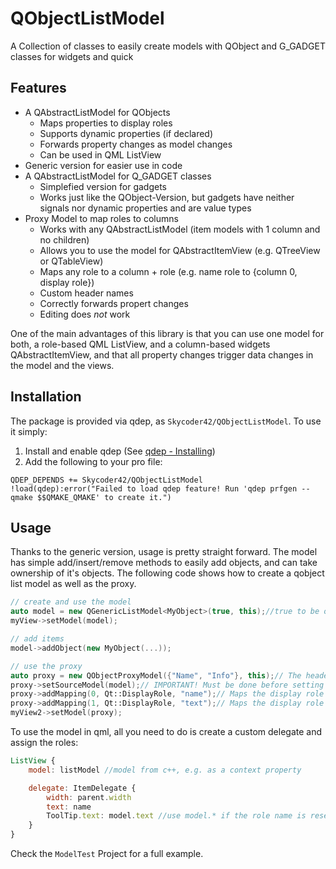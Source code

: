 # QObjectListModel
A Collection of classes to easily create models with QObject and G_GADGET classes for widgets and quick

## Features
- A QAbstractListModel for QObjects
	- Maps properties to display roles
	- Supports dynamic properties (if declared)
	- Forwards property changes as model changes
	- Can be used in QML ListView
- Generic version for easier use in code
- A QAbstractListModel for Q_GADGET classes
	- Simplefied version for gadgets
	- Works just like the QObject-Version, but gadgets have neither signals nor dynamic properties and are value types
- Proxy Model to map roles to columns
	- Works with any QAbstractListModel (item models with 1 column and no children)
	- Allows you to use the model for QAbstractItemView (e.g. QTreeView or QTableView)
	- Maps any role to a column + role (e.g. name role to {column 0, display role})
	- Custom header names
	- Correctly forwards propert changes
	- Editing does *not* work

One of the main advantages of this library is that you can use one model for both, a role-based QML ListView, and a column-based widgets QAbstractItemView, and that all property changes trigger data changes in the model and the views.

## Installation
The package is provided via qdep, as `Skycoder42/QObjectListModel`. To use it simply:

1. Install and enable qdep (See [qdep - Installing](https://github.com/Skycoder42/qdep#installation))
2. Add the following to your pro file:
```qmake
QDEP_DEPENDS += Skycoder42/QObjectListModel
!load(qdep):error("Failed to load qdep feature! Run 'qdep prfgen --qmake $$QMAKE_QMAKE' to create it.")
```

## Usage
Thanks to the generic version, usage is pretty straight forward. The model has simple add/insert/remove methods to easily add objects, and can take ownership of it's objects. The following code shows how to create a qobject list model as well as the proxy.
```cpp
// create and use the model
auto model = new QGenericListModel<MyObject>(true, this);//true to be owner of objects
myView->setModel(model);

// add items
model->addObject(new MyObject(...));

// use the proxy
auto proxy = new QObjectProxyModel({"Name", "Info"}, this);// The headers. In this case 2 colums with the given headers are created
proxy->setSourceModel(model);// IMPORTANT! Must be done before setting up the mappings
proxy->addMapping(0, Qt::DisplayRole, "name");// Maps the display role of column 0 to the "name" role of the source model
proxy->addMapping(1, Qt::DisplayRole, "text");// Maps the display role of column 1 to the "text" role of the source model
myView2->setModel(proxy);
```

To use the model in qml, all you need to do is create a custom delegate and assign the roles:
```qml
ListView {
	model: listModel //model from c++, e.g. as a context property

	delegate: ItemDelegate {
		width: parent.width
		text: name
		ToolTip.text: model.text //use model.* if the role name is reserved
	}
}

```

Check the `ModelTest` Project for a full example.

